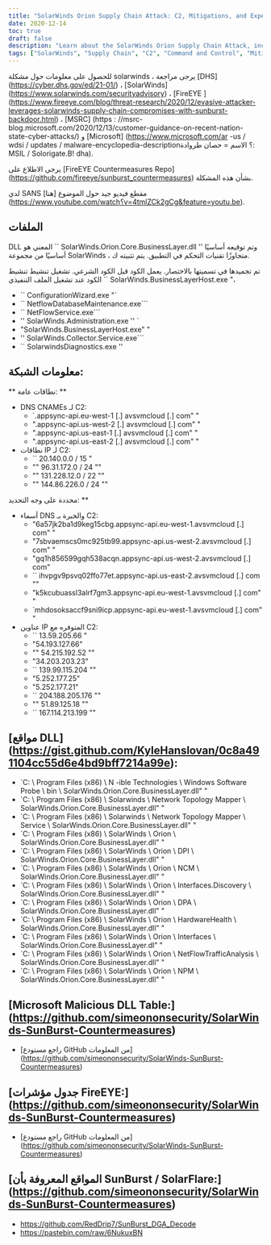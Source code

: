 ```yaml
---
title: "SolarWinds Orion Supply Chain Attack: C2, Mitigations, and Expert Guidance"
date: 2020-12-14
toc: true
draft: false
description: "Learn about the SolarWinds Orion Supply Chain Attack, including the C2 malware, mitigations, and expert guidance from organizations like DHS and FireEye."
tags: ["SolarWinds", "Supply Chain", "C2", "Command and Control", "Mitigations", "Guidance", "Threat Intelligence", "DHS", "FireEye", "MSRC", "Microsoft", "SANS", "SolarWinds.Orion.Core.BusinessLayer.dll", "SolarWinds.BusinessLayerHost.exe", "ConfigurationWizard.exe", "NetflowDatabaseMaintenance.exe", "NetFlowService.exe", "SolarWinds.Administration.exe", "SolarWinds.Collector.Service.exe", "DNS CNAMEs", "IP Ranges", "DNS Names"]
---
```


 للحصول على معلومات حول مشكلة solarwinds ، يرجى مراجعة [DHS] (https://cyber.dhs.gov/ed/21-01/) ، [SolarWinds] (https://www.solarwinds.com/securityadvisory) ، [FireEYE ] (https://www.fireeye.com/blog/threat-research/2020/12/evasive-attacker-leverages-solarwinds-supply-chain-compromises-with-sunburst-backdoor.html) ، [MSRC] (https : //msrc-blog.microsoft.com/2020/12/13/customer-guidance-on-recent-nation-state-cyber-attacks/) و [Microsoft] (https://www.microsoft.com/ar -us / wdsi / updates / malware-encyclopedia-description؟ الاسم = حصان طروادة: MSIL / Solorigate.B! dha).  يرجى الاطلاع على [FireEYE Countermeasures Repo] (https://github.com/fireeye/sunburst_countermeasures) بشأن هذه المشكلة.  لدي SANS مقطع فيديو جيد حول الموضوع [هنا] (https://www.youtube.com/watch؟v=4tmlZCk2gCg&feature=youtu.be).  ## الملفات DLL المعني هو `` SolarWinds.Orion.Core.BusinessLayer.dll '' وتم توقيعه أساسيًا أساسيًا من مجموعة SolarWinds ، متجاوزًا تقنيات التحكم في التطبيق. يتم تثبيته ك.  تم تجميدها في تسميتها بالاختصار. يعمل الكود قبل الكود الشرعي. تشغيل تنشيط تنشيط الكود عند تشغيل الملف التنفيذي `` SolarWinds.BusinessLayerHost.exe "، - `` ConfigurationWizard.exe "` - `` NetflowDatabaseMaintenance.exe``` - `` NetFlowService.exe``` - '' SolarWinds.Administration.exe '' ` - "SolarWinds.BusinessLayerHost.exe" " - '' SolarWinds.Collector.Service.exe``` - `` SolarwindsDiagnostics.exe ''  ## معلومات الشبكة:  ** نطاقات عامة: ** - DNS CNAMEs لـ C2:   - `.appsync-api.eu-west-1 [.] avsvmcloud [.] com" "   - ".appsync-api.us-west-2 [.] avsvmcloud [.] com" "   - ".appsync-api.us-east-1 [.] avsvmcloud [.] com" "   - ".appsync-api.us-east-2 [.] avsvmcloud [.] com" " - نطاقات IP لـ C2:   - `` 20.140.0.0 / 15 "   - "" 96.31.172.0 / 24 ""   - "" 131.228.12.0 / 22 ""   - "" 144.86.226.0 / 24 ""  محددة على وجه التحديد: ** - أسماء DNS والخبرة بـ C2:   - "6a57jk2ba1d9keg15cbg.appsync-api.eu-west-1.avsvmcloud [.] com" "   - "7sbvaemscs0mc925tb99.appsync-api.us-west-2.avsvmcloud [.] com" "   - "gq1h856599gqh538acqn.appsync-api.us-west-2.avsvmcloud [.] com"   - `` ihvpgv9psvq02ffo77et.appsync-api.us-east-2.avsvmcloud [.] com ""   - "k5kcubuassl3alrf7gm3.appsync-api.eu-west-1.avsvmcloud [.] com" "   - `mhdosoksaccf9sni9icp.appsync-api.eu-west-1.avsvmcloud [.] com" " - عناوين IP المتوفره مع C2:   - `` 13.59.205.66 "   - "54.193.127.66"   - "" 54.215.192.52 ""   - "34.203.203.23"   - `` 139.99.115.204 ""   - "5.252.177.25"   - "5.252.177.21"   - `` 204.188.205.176 ""   - "" 51.89.125.18 ""   - `` 167.114.213.199 ""    ## [مواقع DLL] (https://gist.github.com/KyleHanslovan/0c8a491104cc55d6e4bd9bff7214a99e): - `C: \ Program Files (x86) \ N -ible Technologies \ Windows Software Probe \ bin \ SolarWinds.Orion.Core.BusinessLayer.dll" " - `C: \ Program Files (x86) \ Solarwinds \ Network Topology Mapper \ SolarWinds.Orion.Core.BusinessLayer.dll" " - `C: \ Program Files (x86) \ Solarwinds \ Network Topology Mapper \ Service \ SolarWinds.Orion.Core.BusinessLayer.dll" " - `C: \ Program Files (x86) \ SolarWinds \ Orion \ SolarWinds.Orion.Core.BusinessLayer.dll" " - `C: \ Program Files (x86) \ SolarWinds \ Orion \ DPI \ SolarWinds.Orion.Core.BusinessLayer.dll" " - `C: \ Program Files (x86) \ SolarWinds \ Orion \ NCM \ SolarWinds.Orion.Core.BusinessLayer.dll" " - `C: \ Program Files (x86) \ SolarWinds \ Orion \ Interfaces.Discovery \ SolarWinds.Orion.Core.BusinessLayer.dll" " - `C: \ Program Files (x86) \ SolarWinds \ Orion \ DPA \ SolarWinds.Orion.Core.BusinessLayer.dll" " - `C: \ Program Files (x86) \ SolarWinds \ Orion \ HardwareHealth \ SolarWinds.Orion.Core.BusinessLayer.dll" " - `C: \ Program Files (x86) \ SolarWinds \ Orion \ Interfaces \ SolarWinds.Orion.Core.BusinessLayer.dl" " - `C: \ Program Files (x86) \ SolarWinds \ Orion \ NetFlowTrafficAnalysis \ SolarWinds.Orion.Core.BusinessLayer.dll" " - `C: \ Program Files (x86) \ SolarWinds \ Orion \ NPM \ SolarWinds.Orion.Core.BusinessLayer.dll" "    ## [Microsoft Malicious DLL Table:] (https://github.com/simeononsecurity/SolarWinds-SunBurst-Countermeasures) - [راجع مستودع GitHub من المعلومات] (https://github.com/simeononsecurity/SolarWinds-SunBurst-Countermeasures)  ## [جدول مؤشرات FireEYE:] (https://github.com/simeononsecurity/SolarWinds-SunBurst-Countermeasures) - [راجع مستودع GitHub من المعلومات] (https://github.com/simeononsecurity/SolarWinds-SunBurst-Countermeasures)  ## [المواقع المعروفة بأن SunBurst / SolarFlare:] (https://github.com/simeononsecurity/SolarWinds-SunBurst-Countermeasures) - https://github.com/RedDrip7/SunBurst_DGA_Decode - https://pastebin.com/raw/6NukuxBN